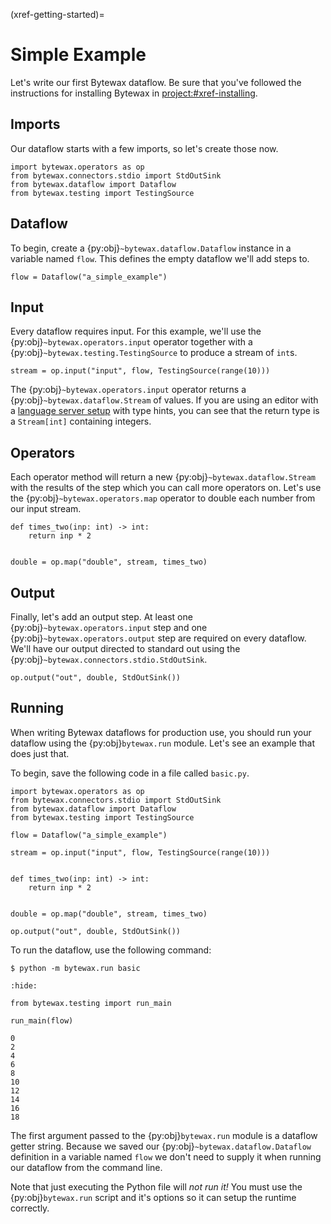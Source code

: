 (xref-getting-started)=
# Simple Example

Let's write our first Bytewax dataflow. Be sure that you've followed
the instructions for installing Bytewax in <project:#xref-installing>.

## Imports

Our dataflow starts with a few imports, so let's create those now.

```{testcode}
import bytewax.operators as op
from bytewax.connectors.stdio import StdOutSink
from bytewax.dataflow import Dataflow
from bytewax.testing import TestingSource
```

## Dataflow

To begin, create a {py:obj}`~bytewax.dataflow.Dataflow` instance in a
variable named `flow`. This defines the empty dataflow we'll add steps
to.

```{testcode}
flow = Dataflow("a_simple_example")
```

## Input

Every dataflow requires input. For this example, we'll use the
{py:obj}`~bytewax.operators.input` operator together with a
{py:obj}`~bytewax.testing.TestingSource` to produce a stream of
`int`s.


```{testcode}
stream = op.input("input", flow, TestingSource(range(10)))
```

The {py:obj}`~bytewax.operators.input` operator returns a
{py:obj}`~bytewax.dataflow.Stream` of values. If you are using an
editor with a [language server setup](#xref-lsp) with type hints, you
can see that the return type is a `Stream[int]` containing integers.

## Operators

Each operator method will return a new
{py:obj}`~bytewax.dataflow.Stream` with the results of the step which
you can call more operators on. Let's use the
{py:obj}`~bytewax.operators.map` operator to double each number from
our input stream.

```{testcode}
def times_two(inp: int) -> int:
    return inp * 2


double = op.map("double", stream, times_two)
```

## Output

Finally, let's add an output step. At least one
{py:obj}`~bytewax.operators.input` step and one
{py:obj}`~bytewax.operators.output` step are required on every
dataflow. We'll have our output directed to standard out using the
{py:obj}`~bytewax.connectors.stdio.StdOutSink`.

```{testcode}
op.output("out", double, StdOutSink())
```

## Running

When writing Bytewax dataflows for production use, you should run your
dataflow using the {py:obj}`bytewax.run` module. Let's see an example
that does just that.

To begin, save the following code in a file called `basic.py`.

```{testcode}
import bytewax.operators as op
from bytewax.connectors.stdio import StdOutSink
from bytewax.dataflow import Dataflow
from bytewax.testing import TestingSource

flow = Dataflow("a_simple_example")

stream = op.input("input", flow, TestingSource(range(10)))


def times_two(inp: int) -> int:
    return inp * 2


double = op.map("double", stream, times_two)

op.output("out", double, StdOutSink())
```
To run the dataflow, use the following command:

```console
$ python -m bytewax.run basic
```

```{testcode}
:hide:

from bytewax.testing import run_main

run_main(flow)
```

```{testoutput}
0
2
4
6
8
10
12
14
16
18
```

The first argument passed to the {py:obj}`bytewax.run` module is a
dataflow getter string. Because we saved our
{py:obj}`~bytewax.dataflow.Dataflow` definition in a variable named
`flow` we don't need to supply it when running our dataflow from the
command line.

Note that just executing the Python file will _not run it!_ You must
use the {py:obj}`bytewax.run` script and it's options so it can setup
the runtime correctly.
